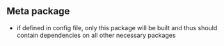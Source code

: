 ## Meta package
* if defined in config file, only this package will be built and thus should contain dependencies on all other necessary packages

